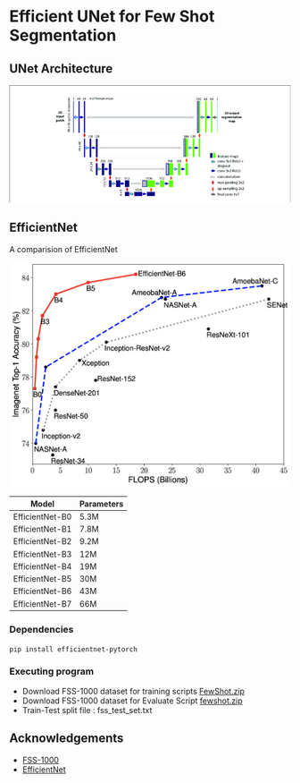 # Efficient UNet for Few Shot Segmentation

## UNet Architecture

![UNet](https://github.com/Rituraj-commits/Efficient-UNet-for-few-shot-segmentation/blob/main/Unet.png)




## EfficientNet

A comparision of EfficientNet

![EfficientNet](https://github.com/Rituraj-commits/Efficient-UNet-for-few-shot-segmentation/blob/main/flops.png)

|     Model       |  Parameters   |
| -------------   | ------------- |
| EfficientNet-B0 |     5.3M      |
| EfficientNet-B1 |     7.8M      |
| EfficientNet-B2 |     9.2M      |
| EfficientNet-B3 |     12M       |
| EfficientNet-B4 |     19M       |
| EfficientNet-B5 |     30M       |
| EfficientNet-B6 |     43M       |
| EfficientNet-B7 |     66M       |


### Dependencies

```
pip install efficientnet-pytorch
```


### Executing program

* Download FSS-1000 dataset for training scripts  [FewShot.zip](https://drive.google.com/file/d/1rgqhrt9E5_B4wSn9A1Vot0tg_JDt6AkH/view?usp=sharing)
* Download FSS-1000 dataset for Evaluate Script  [fewshot.zip](https://drive.google.com/file/d/16MFtVhkBm7_8OE41zLIwwFRmIMWF2oCp/view?usp=sharing) 
* Train-Test split file : fss_test_set.txt

## Acknowledgements

* [FSS-1000](https://github.com/HKUSTCV/FSS-1000)
* [EfficientNet](https://github.com/lukemelas/EfficientNet-PyTorch)
